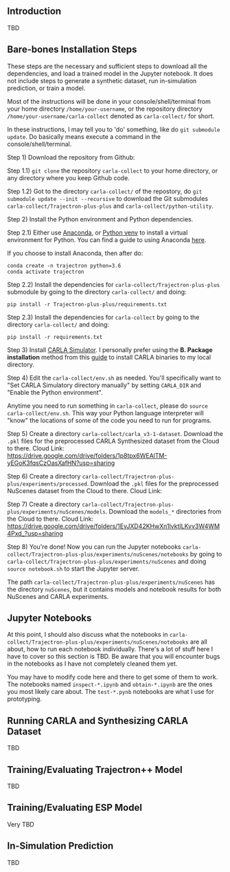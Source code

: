 ## Introduction

TBD

## Bare-bones Installation Steps

These steps are the necessary and sufficient steps to download all the dependencies, and load a trained model in the Jupyter notebook.
It does not include steps to generate a synthetic dataset, run in-simulation prediction, or train a model.

Most of the instructions will be done in your console/shell/terminal from your home directory `/home/your-username`, or the repository directory `/home/your-username/carla-collect` denoted as `carla-collect/` for short.

In these instructions, I may tell you to 'do' something, like do `git submodule update`. Do basically means execute a command in the console/shell/terminal.

Step 1) Download the repository from Github:

Step 1.1) `git clone` the repository `carla-collect` to your home directory, or any directory where you keep Github code.

Step 1.2) Got to the directory `carla-collect/` of the repostory, do `git submodule update --init --recursive` to download the Git submodules `carla-collect/Trajectron-plus-plus` and `carla-collect/python-utility`.

Step 2) Install the Python environment and Python dependencies.

Step 2.1) Either use [Anaconda](https://www.anaconda.com/products/individual), or [Python venv](https://docs.python.org/3.6/library/venv.html) to install a virtual environment for Python. You can find a guide to using Anaconda [here](https://docs.anaconda.com/anaconda/user-guide/getting-started/).

If you choose to install Anaconda, then after do:

```
conda create -n trajectron python=3.6
conda activate trajectron
```

Step 2.2) Install the dependencies for `carla-collect/Trajectron-plus-plus` submodule by going to the directory `carla-collect/` and doing:

```
pip install -r Trajectron-plus-plus/requirements.txt
```

Step 2.3) Install the dependencies for `carla-collect` by going to the directory `carla-collect/` and doing:

```
pip install -r requirements.txt
```

Step 3) Install [CARLA Simulator](http://carla.org/). I personally prefer using the **B. Package installation** method from this [guide](https://carla.readthedocs.io/en/0.9.11/start_quickstart/#installation-summary) to install CARLA binaries to my local directory.

Step 4) Edit the `carla-collect/env.sh` as needed. You'll specifically want to "Set CARLA Simulatory directory manually" by setting `CARLA_DIR` and "Enable the Python environment".

Anytime you need to run something in `carla-collect`, please do `source carla-collect/env.sh`. This way your Python language interpreter will "know" the locations of some of the code you need to run for programs.

Step 5) Create a directory `carla-collect/carla_v3-1-dataset`. Download the `.pkl` files for the preprocessed CARLA Synthesized dataset from the Cloud to there.
Cloud Link: <https://drive.google.com/drive/folders/1p8tpx6WEAlTM-yEGoK3fqsCzOasXafHN?usp=sharing>

Step 6) Create a directory `carla-collect/Trajectron-plus-plus/experiments/processed`. Download the `.pkl` files for the preprocessed NuScenes dataset from the Cloud to there.
Cloud Link:

Step 7) Create a directory `carla-collect/Trajectron-plus-plus/experiments/nuScenes/models`. Download the `models_*` directories from the Cloud to there.
Cloud Link: <https://drive.google.com/drive/folders/1EvJXD42KHwXn1lvktILKvv3W4WM4Pxd_?usp=sharing>

Step 8) You're done! Now you can run the Jupyter notebooks `carla-collect/Trajectron-plus-plus/experiments/nuScenes/notebooks` by going to `carla-collect/Trajectron-plus-plus/experiments/nuScenes` and doing `source notebook.sh` to start the Jupyter server.

The path `carla-collect/Trajectron-plus-plus/experiments/nuScenes` has the directory `nuScenes`, but it contains models and notebook results for both NuScenes and CARLA experiments.

## Jupyter Notebooks

At this point, I should also discuss what the notebooks in `carla-collect/Trajectron-plus-plus/experiments/nuScenes/notebooks` are all about, how to run each notebook individually. There's a lot of stuff here I have to cover so this section is TBD. Be aware that you will encounter bugs in the notebooks as I have not completely cleaned them yet.

You may have to modify code here and there to get some of them to work. The notebooks named `inspect-*.ipynb` and `obtain-*.ipynb` are the ones you most likely care about. The `test-*.pynb` notebooks are what I use for prototyping.

## Running CARLA and Synthesizing CARLA Dataset

TBD

## Training/Evaluating Trajectron++ Model

TBD

## Training/Evaluating ESP Model

Very TBD

## In-Simulation Prediction

TBD
